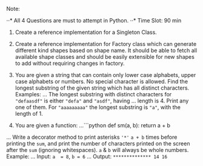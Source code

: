Note:

⋅⋅* All 4 Questions are must to attempt in Python.
⋅⋅* Time Slot: 90 min

1. Create a reference implementation for a Singleton Class.

2. Create a reference implementation for Factory class which can generate different kind shapes based on shape name. It should be able to fetch all available shape classes and should be easily extensible for new shapes to add without requiring changes in factory.

3. You are given a string that can contain only lower case alphabets, upper case alphabets or numbers. No special character is allowed. Find the longest substring of the given string which has all distinct characters. Examples:
... The longest substring with distinct characters for `"defaasdf"` is either `"defa"` and `"asdf"`, having
... length is 4. Print any one of them. For `"aaaaaaaaa"` the longest substring is `"a"`, with the length of 1.

4. You are given a function:
...```python
def sm(a, b):
    return a + b

... Write a decorator method to print asterisks `'*'` `a + b` times before printing the `sum`, and print the number of characters printed on the screen after the `sum` (ignoring whitespaces). `a` & `b` will always be whole numbers. Example:
... Input:  `a  = 8`, `b = 6`
... Output: `************** 14 16`


